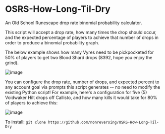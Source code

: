 # OSRS-How-Long-Til-Dry
An Old School Runescape drop rate binomial probability calculator. 

This script will accept a drop rate, how many times the drop should occur, and the expected percentage of players to achieve that number of drops in order to produce a binomial probability graph.

The below example shows how many Vyres need to be pickpocketed for 50% of players to get two Blood Shard drops (8392, hope you enjoy the grind). 

![image](https://github.com/nonreversing/OSRS-How-Long-Til-Dry/assets/102334529/e3355fa1-0b9f-48f3-8227-d891d80c0fac)

You can configure the drop rate, number of drops, and expected percent to any account goal via prompts this script generates -- no need to modify the existing Python script! For example, here's a configuration for five (5) Voidwaker Hilt drops off Callisto, and how many kills it would take for 80% of players to achieve this:

![image](https://github.com/nonreversing/OSRS-How-Long-Til-Dry/assets/102334529/6b1228a4-0d92-40ec-a0b7-572c32e01e1d)

To install: ```git clone https://github.com/nonreversing/OSRS-How-Long-Til-Dry```
